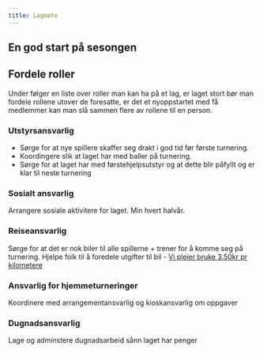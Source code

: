 ```yaml
---
title: Lagmøte
---
```


## En god start på sesongen

## Fordele roller
 Under følger en liste over roller man kan ha på et lag, er laget stort bør man fordele rollene utover de foresatte, er det et nyoppstartet med få medlemmer kan man slå sammen flere av rollene til en person.


### Utstyrsansvarlig  
 * Sørge for at nye spillere skaffer seg drakt i god tid før første turnering. 
 * Koordingere slik at  laget har med baller på turnering. 
 * Sørge for at laget har med førstehjelpsutstyr og at dette blir påfyllt og er klar til neste turnering 
    
###  Sosialt ansvarlig  
Arrangere sosiale aktivitere for laget. Min hvert halvår. 

###  Reiseansvarlig  
Sørge for at det er nok biler til alle spillerne + trener for å komme seg på turnering. 
Hjelpe folk til å foredele utgifter til bil - [Vi pleier bruke 3.50kr pr kilometere](https://www.skatteetaten.no/satser/bilgodtgjorelse-kilometergodtgjorelse/?year=2025#rateShowYear)

###  Ansvarlig for hjemmeturneringer  
Koordinere med arrangementansvarlig og kioskansvarlig om oppgaver 

###  Dugnadsansvarlig   
Lage og adminstere dugnadsarbeid sånn laget har penger  